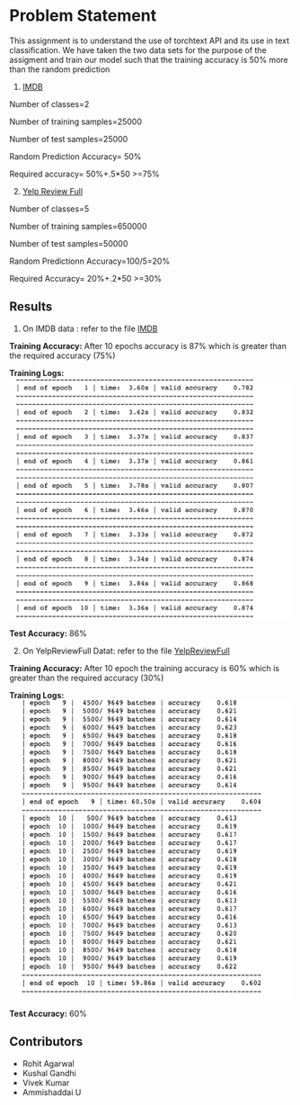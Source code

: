 # Problem Statement
This assignment is to understand the use of torchtext API and its use in text classification. 
We have taken the two data sets for the purpose of the assigment and train our model such that the training accuracy is 50% more than the random prediction

1. [IMDB](https://pytorch.org/text/stable/datasets.html#imdb)

Number of classes=2

Number of training samples=25000

Number of test samples=25000

Random Prediction Accuracy= 50% 

Required accuracy= 50%+.5*50 >=75%



2. [Yelp Review Full]( https://pytorch.org/text/stable/datasets.html#yelpreviewfull)

Number of classes=5

Number of training samples=650000

Number of test samples=50000

Random Predictionn Accuracy=100/5=20%

Required Accuracy= 20%+.2*50 >=30%


## Results

1. On IMDB data : 
refer to the file [IMDB](https://github.com/TSAI-END3-Group/Session_5_TorchText/blob/master/dataset_IMDB.ipynb) 

__Training Accuracy:__
After 10 epochs accuracy is 87% which is greater than the required accuracy (75%)

__Training Logs:__
![alt text](img/trainingLog_IMDB.png "Title")


__Test Accuracy:__ 
86%



2. On YelpReviewFull Datat:
refer to the file [YelpReviewFull](https://github.com/TSAI-END3-Group/Session_5_TorchText/blob/master/dataset_YelpReviewFull.ipynb)

__Training Accuracy:__
After 10 epoch the training accuracy is 60% which is greater than the required accuracy (30%)

__Training Logs:__
![alt text](img/trainingLog_yelp.png "Title")



__Test Accuracy:__
60%



## Contributors
* Rohit Agarwal
* Kushal Gandhi
* Vivek Kumar 
* Ammishaddai U
